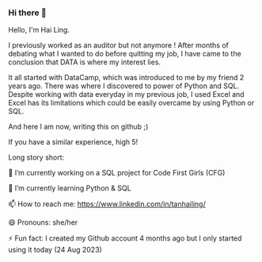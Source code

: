 ### Hi there 👋

Hello, I'm Hai Ling. 

I previously worked as an auditor but not anymore ! After months of debating what I wanted to do before quitting my job, I have came to the conclusion that DATA is where my interest lies.

It all started with DataCamp, which was introduced to me by my friend 2 years ago. There was where I discovered to power of Python and SQL. Despite working with data everyday in my previous job, I used Excel and Excel has its limitations which could be easily overcame by using Python or SQL.

And here I am now, writing this on github ;)

If you have a similar experience, high 5! 

Long story short:

🔭 I’m currently working on a SQL project for Code First Girls (CFG)

🌱 I’m currently learning Python & SQL

📫 How to reach me: https://www.linkedin.com/in/tanhailing/

😄 Pronouns: she/her

⚡ Fun fact: I created my Github account 4 months ago but I only started using it today (24 Aug 2023)


<!--
**haiilingg/haiilingg** is a ✨ _special_ ✨ repository because its `README.md` (this file) appears on your GitHub profile.

Here are some ideas to get you started:

- 🔭 I’m currently working on ...
- 🌱 I’m currently learning ...
- 👯 I’m looking to collaborate on ...
- 🤔 I’m looking for help with ...
- 💬 Ask me about ...
- 📫 How to reach me: ...
- 😄 Pronouns: ...
- ⚡ Fun fact: ...
-->
